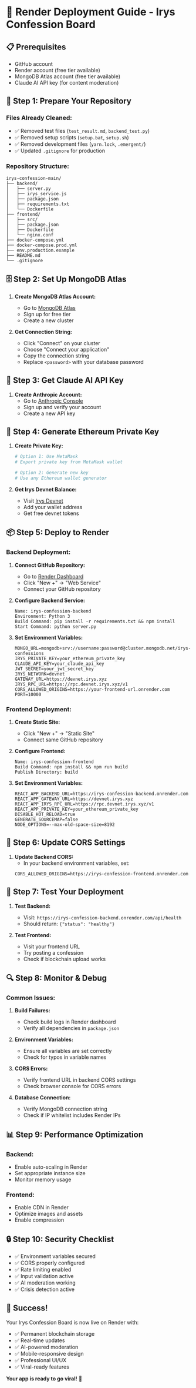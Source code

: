 # 🚀 Render Deployment Guide - Irys Confession Board

## 📋 **Prerequisites**
- GitHub account
- Render account (free tier available)
- MongoDB Atlas account (free tier available)
- Claude AI API key (for content moderation)

## 🔧 **Step 1: Prepare Your Repository**

### **Files Already Cleaned:**
- ✅ Removed test files (`test_result.md`, `backend_test.py`)
- ✅ Removed setup scripts (`setup.bat`, `setup.sh`)
- ✅ Removed development files (`yarn.lock`, `.emergent/`)
- ✅ Updated `.gitignore` for production

### **Repository Structure:**
```
irys-confession-main/
├── backend/
│   ├── server.py
│   ├── irys_service.js
│   ├── package.json
│   ├── requirements.txt
│   └── Dockerfile
├── frontend/
│   ├── src/
│   ├── package.json
│   ├── Dockerfile
│   └── nginx.conf
├── docker-compose.yml
├── docker-compose.prod.yml
├── env.production.example
├── README.md
└── .gitignore
```

## 🗄️ **Step 2: Set Up MongoDB Atlas**

1. **Create MongoDB Atlas Account:**
   - Go to [MongoDB Atlas](https://www.mongodb.com/atlas)
   - Sign up for free tier
   - Create a new cluster

2. **Get Connection String:**
   - Click "Connect" on your cluster
   - Choose "Connect your application"
   - Copy the connection string
   - Replace `<password>` with your database password

## 🤖 **Step 3: Get Claude AI API Key**

1. **Create Anthropic Account:**
   - Go to [Anthropic Console](https://console.anthropic.com/)
   - Sign up and verify your account
   - Create a new API key

## 🔑 **Step 4: Generate Ethereum Private Key**

1. **Create Private Key:**
   ```bash
   # Option 1: Use MetaMask
   # Export private key from MetaMask wallet
   
   # Option 2: Generate new key
   # Use any Ethereum wallet generator
   ```

2. **Get Irys Devnet Balance:**
   - Visit [Irys Devnet](https://devnet.irys.xyz)
   - Add your wallet address
   - Get free devnet tokens

## 📦 **Step 5: Deploy to Render**

### **Backend Deployment:**

1. **Connect GitHub Repository:**
   - Go to [Render Dashboard](https://dashboard.render.com/)
   - Click "New +" → "Web Service"
   - Connect your GitHub repository

2. **Configure Backend Service:**
   ```
   Name: irys-confession-backend
   Environment: Python 3
   Build Command: pip install -r requirements.txt && npm install
   Start Command: python server.py
   ```

3. **Set Environment Variables:**
   ```
   MONGO_URL=mongodb+srv://username:password@cluster.mongodb.net/irys-confessions
   IRYS_PRIVATE_KEY=your_ethereum_private_key
   CLAUDE_API_KEY=your_claude_api_key
   JWT_SECRET=your_jwt_secret_key
   IRYS_NETWORK=devnet
   GATEWAY_URL=https://devnet.irys.xyz
   IRYS_RPC_URL=https://rpc.devnet.irys.xyz/v1
   CORS_ALLOWED_ORIGINS=https://your-frontend-url.onrender.com
   PORT=10000
   ```

### **Frontend Deployment:**

1. **Create Static Site:**
   - Click "New +" → "Static Site"
   - Connect same GitHub repository

2. **Configure Frontend:**
   ```
   Name: irys-confession-frontend
   Build Command: npm install && npm run build
   Publish Directory: build
   ```

3. **Set Environment Variables:**
   ```
   REACT_APP_BACKEND_URL=https://irys-confession-backend.onrender.com
   REACT_APP_GATEWAY_URL=https://devnet.irys.xyz
   REACT_APP_IRYS_RPC_URL=https://rpc.devnet.irys.xyz/v1
   REACT_APP_PRIVATE_KEY=your_ethereum_private_key
   DISABLE_HOT_RELOAD=true
   GENERATE_SOURCEMAP=false
   NODE_OPTIONS=--max-old-space-size=8192
   ```

## 🔄 **Step 6: Update CORS Settings**

1. **Update Backend CORS:**
   - In your backend environment variables, set:
   ```
   CORS_ALLOWED_ORIGINS=https://irys-confession-frontend.onrender.com
   ```

## 🧪 **Step 7: Test Your Deployment**

1. **Test Backend:**
   - Visit: `https://irys-confession-backend.onrender.com/api/health`
   - Should return: `{"status": "healthy"}`

2. **Test Frontend:**
   - Visit your frontend URL
   - Try posting a confession
   - Check if blockchain upload works

## 🔍 **Step 8: Monitor & Debug**

### **Common Issues:**

1. **Build Failures:**
   - Check build logs in Render dashboard
   - Verify all dependencies in `package.json`

2. **Environment Variables:**
   - Ensure all variables are set correctly
   - Check for typos in variable names

3. **CORS Errors:**
   - Verify frontend URL in backend CORS settings
   - Check browser console for CORS errors

4. **Database Connection:**
   - Verify MongoDB connection string
   - Check if IP whitelist includes Render IPs

## 📊 **Step 9: Performance Optimization**

### **Backend:**
- Enable auto-scaling in Render
- Set appropriate instance size
- Monitor memory usage

### **Frontend:**
- Enable CDN in Render
- Optimize images and assets
- Enable compression

## 🔒 **Step 10: Security Checklist**

- ✅ Environment variables secured
- ✅ CORS properly configured
- ✅ Rate limiting enabled
- ✅ Input validation active
- ✅ AI moderation working
- ✅ Crisis detection active

## 🎉 **Success!**

Your Irys Confession Board is now live on Render with:
- ✅ Permanent blockchain storage
- ✅ Real-time updates
- ✅ AI-powered moderation
- ✅ Mobile-responsive design
- ✅ Professional UI/UX
- ✅ Viral-ready features

**Your app is ready to go viral!** 🚀 
